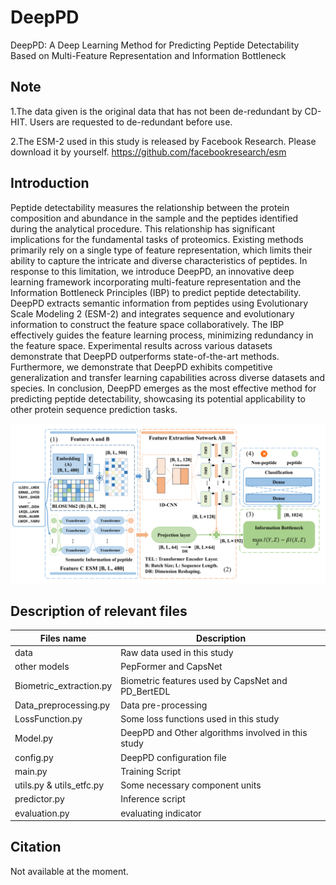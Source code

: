 # DeepPD
DeepPD: A Deep Learning Method for Predicting Peptide Detectability Based on Multi-Feature Representation and Information Bottleneck

## Note
1.The data given is the original data that has not been de-redundant by CD-HIT. Users are requested to de-redundant before use.

2.The ESM-2 used in this study is released by Facebook Research. Please download it by yourself. https://github.com/facebookresearch/esm

## Introduction
Peptide detectability measures the relationship between the protein composition and abundance in the sample and the peptides identified during the analytical procedure. This relationship has significant implications for the fundamental tasks of proteomics. Existing methods primarily rely on a single type of feature representation, which limits their ability to capture the intricate and diverse characteristics of peptides. In response to this limitation, we introduce DeepPD, an innovative deep learning framework incorporating multi-feature representation and the Information Bottleneck Principles (IBP) to predict peptide detectability. DeepPD extracts semantic information from peptides using Evolutionary Scale Modeling 2 (ESM-2) and integrates sequence and evolutionary information to construct the feature space collaboratively. The IBP effectively guides the feature learning process, minimizing redundancy in the feature space. Experimental results across various datasets demonstrate that DeepPD outperforms state-of-the-art methods. Furthermore, we demonstrate that DeepPD exhibits competitive generalization and transfer learning capabilities across diverse datasets and species. In conclusion, DeepPD emerges as the most effective method for predicting peptide detectability, showcasing its potential applicability to other protein sequence prediction tasks.

![The framework of DeepPD](pictures/FIG1.png)

## Description of relevant files
|Files name |Description |
|-----------|------------|
|data       |Raw data used in this study |
|other models |PepFormer and CapsNet |
|Biometric_extraction.py |Biometric features used by CapsNet and PD_BertEDL |
|Data_preprocessing.py |Data pre-processing |
|LossFunction.py | Some loss functions used in this study |
|Model.py|DeepPD and Other algorithms involved in this study |
|config.py |DeepPD configuration file |
|main.py |Training Script|
|utils.py & utils_etfc.py |Some necessary component units |
|predictor.py |Inference script |
|evaluation.py |evaluating indicator |

## Citation
Not available at the moment.
